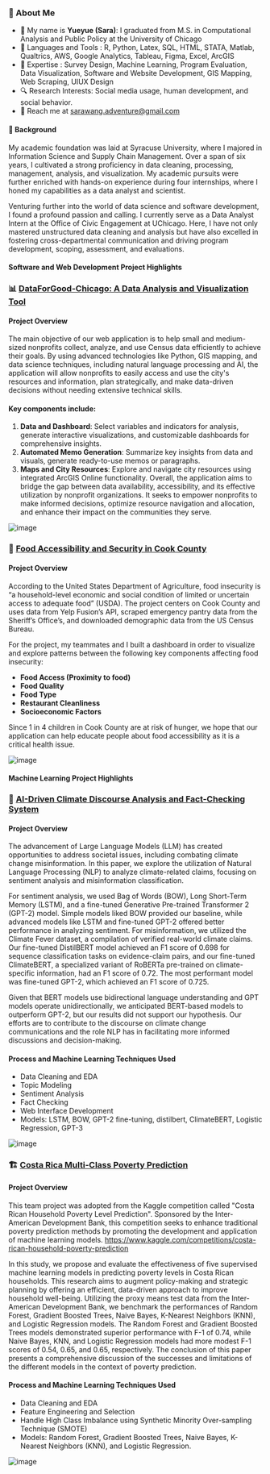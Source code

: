 ### 🌷 About Me 

- 🌙 My name is **Yueyue (Sara)**: I graduated from M.S. in Computational Analysis and Public Policy at the University of Chicago
- 🔧 Languages and Tools :  R, Python, Latex, SQL, HTML, STATA, Matlab, Qualtrics, AWS, Google Analytics, Tableau, Figma, Excel, ArcGIS
- 📖 Expertise :  Survey Design, Machine Learning, Program Evaluation, Data Visualization, Software and Website Development, GIS Mapping, Web Scraping, UIUX Design
- 🔍 Research Interests: Social media usage, human development, and social behavior.
- 📧 Reach me at sarawang.adventure@gmail.com

#### 🌱 Background

My academic foundation was laid at Syracuse University, where I majored in Information Science and Supply Chain Management. Over a span of six years, I cultivated a strong proficiency in data cleaning, processing, management, analysis, and visualization. My academic pursuits were further enriched with hands-on experience during four internships, where I honed my capabilities as a data analyst and scientist.

Venturing further into the world of data science and software development, I found a profound passion and calling. I currently serve as a Data Analyst Intern at the Office of Civic Engagement at UChicago. Here, I have not only mastered unstructured data cleaning and analysis but have also excelled in fostering cross-departmental communication and driving program development, scoping, assessment, and evaluations.

#### Software and Web Development Project Highlights

### 📊 [DataForGood-Chicago: A Data Analysis and Visualization Tool](https://github.com/uchicago-capp-30320/DataForGood-chicago)

#### Project Overview
The main objective of our web application is to help small and medium-sized nonprofits collect, analyze, and use Census data efficiently to achieve their goals. By using advanced technologies like Python, GIS mapping, and data science techniques, including natural language processing and AI, the application will allow nonprofits to easily access and use the city's resources and information, plan strategically, and make data-driven decisions without needing extensive technical skills.

#### Key components include:

1. **Data and Dashboard**: Select variables and indicators for analysis, generate interactive visualizations, and customizable dashboards for comprehensive insights.
2. **Automated Memo Generation**: Summarize key insights from data and visuals, generate ready-to-use memos or paragraphs.
3. **Maps and City Resources**: Explore and navigate city resources using integrated ArcGIS Online functionality.
Overall, the application aims to bridge the gap between data availability, accessibility, and its effective utilization by nonprofit organizations. It seeks to empower nonprofits to make informed decisions, optimize resource navigation and allocation, and enhance their impact on the communities they serve.

![image](https://github.com/user-attachments/assets/2e3a873d-e92d-4b80-8a38-32cbb02d0a46)


### 🍜 [Food Accessibility and Security in Cook County](https://github.com/uchicago-capp-30320/DataForGood-chicago)

#### Project Overview
According to the United States Department of Agriculture, food insecurity is “a household-level economic and social condition of limited or uncertain access to adequate food” (USDA). The project centers on Cook County and uses data from Yelp Fusion’s API, scraped emergency pantry data from the Sheriff’s Office’s, and downloaded demographic data from the US Census Bureau.

For the project, my teammates and I built a dashboard in order to visualize and explore patterns between the following key components affecting food insecurity:

- **Food Access (Proximity to food)**
- **Food Quality**
- **Food Type**
- **Restaurant Cleanliness**
- **Socioeconomic Factors**

Since 1 in 4 children in Cook County are at risk of hunger, we hope that our application can help educate people about food accessibility as it is a critical health issue.

![image](https://github.com/user-attachments/assets/f25bfc25-9810-4d33-8c95-44148bd04496)

#### Machine Learning Project Highlights

### 🧐 [AI-Driven Climate Discourse Analysis and Fact-Checking System](https://drive.google.com/drive/folders/0AJ0AWXCcMIJFUk9PVA)

#### Project Overview

The advancement of Large Language Models (LLM) has created opportunities to address societal issues, including combating climate change misinformation. In this paper, we explore the utilization of Natural Language Processing (NLP) to analyze climate-related claims, focusing on sentiment analysis and misinformation classification. 

For sentiment analysis, we used Bag of Words (BOW), Long Short-Term Memory (LSTM), and a fine-tuned Generative Pre-trained Transformer 2 (GPT-2) model. Simple models liked BOW provided our baseline, while advanced models like LSTM and fine-tuned GPT-2 offered better performance in analyzing sentiment. For misinformation, we utilized the Climate Fever dataset, a compilation of verified real-world climate claims. Our fine-tuned DistilBERT model achieved an F1 score of 0.698 for sequence classification tasks on evidence-claim pairs, and our fine-tuned ClimateBERT, a specialized variant of RoBERTa pre-trained on climate- specific information, had an F1 score of 0.72. The most performant model was fine-tuned GPT-2, which achieved an F1 score of 0.725.

Given that BERT models use bidirectional language understanding and GPT models operate unidirectionally, we anticipated BERT-based models to outperform GPT-2, but our results did not support our hypothesis. Our efforts are to contribute to the discourse on climate change communications and the role NLP has in facilitating more informed discussions and decision-making.

#### Process and Machine Learning Techniques Used

- Data Cleaning and EDA
- Topic Modeling
- Sentiment Analysis
- Fact Checking
- Web Interface Development
- Models: LSTM, BOW, GPT-2 fine-tuning, distilbert, ClimateBERT, Logistic Regression, GPT-3

![image](https://github.com/user-attachments/assets/65d07d64-31ce-44d9-a8a1-cd430c0dd865)

### 🏗 [Costa Rica Multi-Class Poverty Prediction](https://github.com/sarahwalker10/PuraVida/tree/main)

#### Project Overview

This team project was adopted from the Kaggle competition called "Costa Rican Household Poverty Level Prediction". Sponsored by the Inter-American Development Bank, this competition seeks to enhance traditional poverty prediction methods by promoting the development and application of machine learning models. https://www.kaggle.com/competitions/costa-rican-household-poverty-prediction

In this study, we propose and evaluate the effectiveness of five supervised machine learning models in predicting poverty levels in Costa Rican households. This research aims to augment policy-making and strategic planning by offering an efficient, data-driven approach to improve household well-being. Utilizing the proxy means test data from the Inter-American Development Bank, we benchmark the performances of Random Forest, Gradient Boosted Trees, Naive Bayes, K-Nearest Neighbors (KNN), and Logistic Regression models. The Random Forest and Gradient Boosted Trees models demonstrated superior performance with F-1 of 0.74, while Naive Bayes, KNN, and Logistic Regression models had more modest F-1 scores of 0.54, 0.65, and 0.65, respectively. The conclusion of this paper presents a comprehensive discussion of the successes and limitations of the different models in the context of poverty prediction.

#### Process and Machine Learning Techniques Used

- Data Cleaning and EDA
- Feature Engineering and Selection
- Handle High Class Imbalance using Synthetic Minority Over-sampling Technique (SMOTE)
- Models: Random Forest, Gradient Boosted Trees, Naive Bayes, K-Nearest Neighbors (KNN), and Logistic Regression.
  
![image](https://github.com/user-attachments/assets/4ad9703d-d97f-4daf-a8f6-5d66ccbd21bc)

